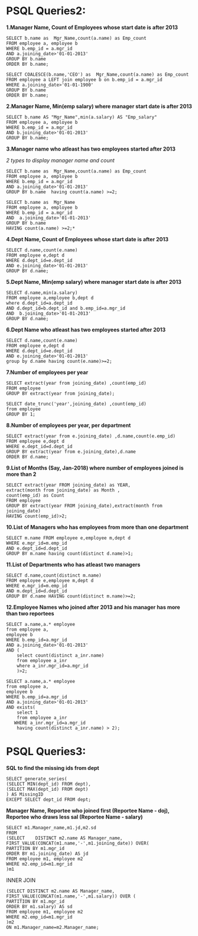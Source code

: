 # PSQL Queries2: #

**1.Manager Name, Count of Employees whose start date is after 2013**
```
SELECT b.name as  Mgr_Name,count(a.name) as Emp_count 
FROM employee a, employee b 
WHERE b.emp_id = a.mgr_id 
AND a.joining_date>'01-01-2013' 
GROUP BY b.name 
ORDER BY b.name;
```
```
SELECT COALESCE(b.name,'CEO') as  Mgr_Name,count(a.name) as Emp_count 
FROM employee a LEFT join employee b on b.emp_id = a.mgr_id 
WHERE a.joining_date>'01-01-1900' 
GROUP BY b.name 
ORDER BY b.name;
```
**2.Manager Name, Min(emp salary) where manager start date is after 2013**
```
SELECT b.name AS "Mgr_Name",min(a.salary) AS "Emp_salary" 
FROM employee a, employee b 
WHERE b.emp_id = a.mgr_id 
AND b.joining_date>'01-01-2013' 
GROUP BY b.name;
```
**3.Manager name who atleast has two employees started after 2013**

  *2 types to display manager name and count*
```
SELECT b.name as  Mgr_Name,count(a.name) as Emp_count 
FROM employee a, employee b
WHERE b.emp_id = a.mgr_id 
AND a.joining_date>'01-01-2013' 
GROUP BY b.name  having count(a.name) >=2;
```
```
SELECT b.name as  Mgr_Name 
FROM employee a, employee b 
WHERE b.emp_id = a.mgr_id 
AND  a.joining_date>'01-01-2013' 
GROUP BY b.name 
HAVING count(a.name) >=2;*
```
**4.Dept Name, Count of Employees whose start date is after 2013**
```
SELECT d.name,count(e.name) 
FROM employee e,dept d 
WHERE d.dept_id=e.dept_id 
AND e.joining_date>'01-01-2013' 
GROUP BY d.name;
```
**5.Dept Name, Min(emp salary) where manager start date is after 2013**
```
SELECT d.name,min(a.salary) 
FROM employee a,employee b,dept d
where d.dept_id=a.dept_id 
AND d.dept_id=b.dept_id and b.emp_id=a.mgr_id 
AND  b.joining_date>'01-01-2013' 
GROUP BY d.name;
```
**6.Dept Name who atleast has two employees started after 2013**
```
SELECT d.name,count(e.name) 
FROM employee e,dept d
WHERE d.dept_id=e.dept_id 
AND e.joining_date>'01-01-2013' 
group by d.name having count(e.name)>=2;
```
**7.Number of employees per year**
```
SELECT extract(year from joining_date) ,count(emp_id) 
FROM employee 
GROUP BY extract(year from joining_date);
```
```
SELECT date_trunc('year',joining_date) ,count(emp_id)
from employee
GROUP BY 1;
```
**8.Number of employees per year, per department**
```
SELECT extract(year from e.joining_date) ,d.name,count(e.emp_id) 
FROM employee e,dept d 
WHERE e.dept_id=d.dept_id 
GROUP BY extract(year from e.joining_date),d.name 
ORDER BY d.name;
```
**9.List of Months (Say, Jan-2018) where number of employees joined is more than 2**
```
SELECT extract(year FROM joining_date) as YEAR,
extract(month from joining_date) as Month ,
count(emp_id) as Count 
FROM employee 
GROUP BY extract(year FROM joining_date),extract(month from joining_date) 
HAVING count(emp_id)>2;
```
**10.List of Managers who has employees from more than one department**
```
SELECT m.name FROM employee e,employee m,dept d 
WHERE e.mgr_id=m.emp_id 
AND e.dept_id=d.dept_id 
GROUP BY m.name having count(distinct d.name)>1;
```
**11.List of Departments who has atleast two managers**
```
SELECT d.name,count(distinct m.name) 
FROM employee e,employee m,dept d 
WHERE e.mgr_id=m.emp_id 
AND m.dept_id=d.dept_id 
GROUP BY d.name HAVING count(distinct m.name)>=2;
```
**12.Employee Names who joined after 2013 and his manager has more than two reportees**
```
SELECT a.name,a.* employee 
from employee a,
employee b 
WHERE b.emp_id=a.mgr_id 
AND a.joining_date>'01-01-2013'
AND (
    select count(distinct a_inr.name) 
    from employee a_inr
    where a_inr.mgr_id=a.mgr_id
    )>2;
```
``` 
SELECT a.name,a.* employee 
from employee a,
employee b 
WHERE b.emp_id=a.mgr_id 
AND a.joining_date>'01-01-2013'
AND exists(
    select 1 
    from employee a_inr
   WHERE a_inr.mgr_id=a.mgr_id
    having count(distinct a_inr.name) > 2);
```


# PSQL Queries3: #

**SQL to find the missing ids from dept**
```
SELECT generate_series(
(SELECT MIN(dept_id) FROM dept),
(SELECT MAX(dept_id) FROM dept)
) AS MissingID
EXCEPT SELECT dept_id FROM dept;
```

**Manager Name, Reportee who joined first (Reportee Name - doj), Reportee who draws less sal (Reportee Name - salary)**
```
SELECT m1.Manager_name,m1.jd,m2.sd
FROM
(SELECT    DISTINCT m2.name AS Manager_name,
FIRST_VALUE(CONCAT(m1.name,'-',m1.joining_date)) OVER(
PARTITION BY m1.mgr_id
ORDER BY m1.joining_date) AS jd
FROM employee m1, employee m2
WHERE m2.emp_id=m1.mgr_id
)m1 
```
INNER JOIN
```
(SELECT DISTINCT m2.name AS Manager_name,
FIRST_VALUE(CONCAT(m1.name,'-',m1.salary)) OVER ( 
PARTITION BY m1.mgr_id 
ORDER BY m1.salary) AS sd 
FROM employee m1, employee m2 
WHERE m2.emp_id=m1.mgr_id
)m2
ON m1.Manager_name=m2.Manager_name;
